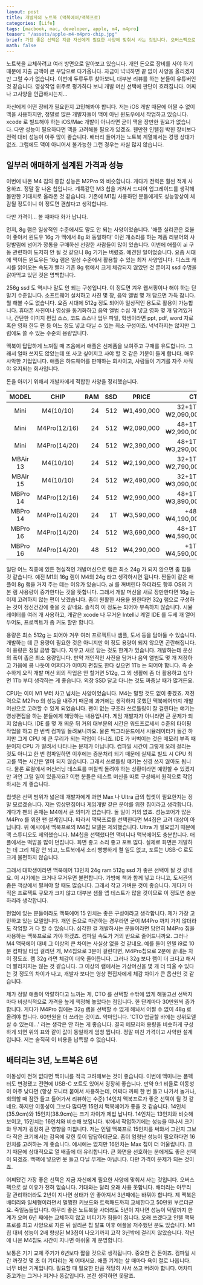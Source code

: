 ```yaml
---
layout: post
title: 개발자의 노트북 (맥북에어/맥북프로)
categories: [Life]
tags: [macbook, mac, developer, apple, m4, m4pro]
teaser: "/assets/apple-m4-m4pro-chip.jpg"
brief: 가장 좋은 선택은 지금 자신에게 필요한 사양에 맞춰서 사는 것입니다. 오버스펙으로 살 이유가 전혀 없습니다. 배터리는 아무리 잘 관리하더라도 3년째에는 바꿔야 합니다. 아무리 좋은 노트북을 사더라도 6년 째에는 교체하지 않고 버티기가 힘듭니다. 오래 쓸 수 없습니다.
math: false
---
```


노트북을 교체하려고 여러 방면으로 알아보고 있습니다. 개인 돈으로 장비를 사야 하기 때문에 지출 금액이 큰 부담으로 다가옵니다. 자금이 넉넉하면 끝 없이 사양을 올리겠지만 그럴 수가 없습니다. 이번에 두루두루 찾아보니, 대부분 리뷰를 하는 분들이 유튜버인 것 같습니다. 영상작업 위주로 평가하다 보니 개발 머신 선택에 판단이 흐려집니다. 어찌나 고사양을 언급하시는지...

자신에게 어떤 장비가 필요한지 고민해봐야 합니다. 저는 iOS 개발 때문에 어쩔 수 없이 맥을 사용하지만, 정말로 많은 개발자들이 맥이 아닌 윈도우에서 작업하고 있습니다. xcode 로 빌드해야 하는 iOS/Mac 개발이 아니라면 굳이 맥을 장만한 필요가 없습니다. 다만 성능이 필요하다면 맥을 고려해볼 필요가 있겠죠. 웬만한 인텔칩 박힌 장비보다 전력 대비 성능이 아주 많이 좋습니다. 배터리 들어가는 노트북 계열에서는 경쟁 상대가 없죠. 그럼에도 맥이 아니어서 불가능한 그런 경우는 사실 많지 않습니다.


## 일부러 애매하게 설계된 가격과 성능
이번에 나온 M4 칩의 종합 성능은 M2Pro 와 비슷합니다. 게다가 전력은 훨씬 적게 사용하죠. 정말 잘 나온 칩입니다. 계륵같던 M3 칩을 거쳐서 드디어 업그레이드를 생각해볼만한 기대치로 올라온 것 같습니다. 기존에 M1칩 사용하던 분들에게도 성능향상이 체감될 정도이니 이 정도면 괜찮다고 생각합니다.

다만 가격이... 볼 때마다 화가 납니다.

먼저, 8g 램은 일상적인 수준에서도 말도 안 되는 사양이었습니다. '애플 실리콘은 효율이 좋아서 윈도우 16g 가 맥에서 8g 와 동일하다' 이런 개소리를 하는 제품 리뷰어의 사탕발림에 넘어가 깡통을 구매하신 선량한 사람들이 많이 있습니다. 이번에 애플이 ai 구동 관련하여 도저히 안 될 것 같으니 8g 기기는 버렸죠. 예견된 일이었습니다. 요즘 시대에 맥이든 윈도우든 16g 램은 일상 수준에서 활용할 수 있는 최저 사양입니다. 디스크 캐시를 읽어오는 속도가 빨라 기존 8g 램에서 크게 체감되지 않았던 것 뿐이지 ssd 수명을 갉아먹고 있던 것은 명백합니다.

256g ssd 도 역시나 말도 안 되는 구성입니다. 이 정도면 겨우 웹서핑이나 해야 하는 단말기 수준입니다. 소프트웨어 설치하고 사진 몇 장, 음악 앨범 몇 개 담으면 가득 찹니다. 뭘 해볼 수도 없습니다. 요즘 시대에 512g 정도 되어야 일상적인 용도로 활용이 가능합니다. 휴대폰 사진이나 영상을 동기화하고 음악 앨범 수십 개 넣고 영화 몇 개 담겨있거나, 간단한 이미지 편집 소스, 코드 소스나 업무 파일, 학생이라면 ppt, pdf, word 자료 혹은 영화 한두 편 등 어느 정도 넣고 다닐 수 있는 최소 구성이죠. 넉넉하지는 않지만 그럼에도 쓸 수 있는 수준의 용량입니다.

맥북이 답답하게 느껴질 때 즈음에서 애플은 신제품을 보여주고 구매를 유도합니다. 그래서 얼마 쓰지도 않았는데 또 사고 싶어지고 사야 할 것 같은 기분이 들게 합니다. 매우 사악한 기업입니다. 애플은 하드웨어를 판매하는 회사이고, 사람들이 기기를 자주 사줘야 유지되는 회사입니다.

돈을 아끼기 위해서 개발자에게 적합한 사양을 정리했습니다.

| MODEL    | CHIP         | RAM | SSD  | PRICE      | CTO |
|:---:     | :---:        | ---:| ---: | :---:      | ---: |
| Mini     | M4(10/10)    | 24 | 512 | ₩1,490,000 | 32+1T = ₩2,090,000 |
| Mini     | M4Pro(12/16) | 24 | 512 | ₩2,090,000 | 48+1T = ₩2,990,000 |
| Mini     | M4Pro(14/20) | 24 | 512 | ₩2,390,000 | 48+1T = ₩3,290,000 |
| MBAir 13 | M4(10/10)    | 24 | 512 | ₩2,190,000 | 32+1T = ₩2,790,000 |
| MBAir 15 | M4(10/10)    | 24 | 512 | ₩2,490,000 | 32+1T = ₩3,090,000 |
| MBPro 14 | M4Pro(12/16) | 24 | 512 | ₩2,990,000 | 48+1T = ₩3,890,000 |
| MBPro 14 | M4Pro(14/20) | 24 | 1T  | ₩3,590,000 |   +48 = ₩4,190,000 |
| MBPro 16 | M4Pro(14/20) | 24 | 512 | ₩3,690,000 | 48+1T = ₩4,590,000 |
| MBPro 16 | M4Pro(14/20) | 48 | 512 | ₩4,290,000 |   +1T = ₩4,590,000 |

일단 어느 직종에 있든 현실적인 개발머신으로 램은 최소 24g 가 되지 않으면 좀 힘들 것 같습니다. 예전 M1의 16g 램이 M4의 24g 라고 생각하시면 됩니다. 짠돌이 같은 애플이 8g 램을 거저 주는 데는 이유가 있습니다. ai 를 꺼버린다 하더라도 향후 OS의 기본 램 사용량이 증가한다는 것을 뜻합니다. 그래서 개발 머신을 새로 장만한다면 16g 는 이제 고려하지 않는 편이 낫겠습니다. 좀더 원활한 사용을 원한다면 32g 램으로 구성하는 것이 정신건강에 좋을 것 같네요. 솔직히 이 정도는 되어야 부족하지 않습니다. 시뮬레이터를 여러 개 사용하고, 개같은 xcode 나 무거운 IntelliJ 계열 IDE 를 두세 개 열어 두어도, 프로젝트가 좀 커도 할만 합니다.

용량은 최소 512g 는 되어야 겨우 여러 프로젝트나 샘플, 도서 등을 담아둘 수 있습니다. 개발하는 데 큰 용량이 필요한 것은 아니지만 이 정도 용량이 되지 않으면 곤란해집니다. 이 용량은 정말 금방 찹니다. 지우고 새로 담는 것도 한계가 있습니다. 개발하는데 운신의 폭이 좁은 최소 용량입니다. 만약 개인적인 사진을 담거나 음악 앨범도 몇 개 저장하고 가뭄에 콩 나듯이 어쩌다가 이미지 편집도 한다 싶으면 1Tb 는 되어야 합니다. 즉 순수하게 오직 개발 머신 외의 작업은 안 할거면 512g, 그 외 생활에 좀 더 활용하고 싶다면 1Tb 부터 생각하는 게 좋습니다. 외장 SSD 달고 다니는 것도 짜증날 때가 많거든요.

CPU는 이미 M1 부터 차고 넘치는 사양이었습니다. M4는 말할 것도 없이 좋겠죠. 저전력으로 M2Pro 의 성능을 내주기 때문에 과거에는 생각하지 못했던 맥북에어까지 개발머신으로 고려할 수 있게 되었습니다. 팬이 없는 구조라 쓰로틀링이 잘 걸린다는 얘기는 영상편집을 하는 분들에게 해당하는 내용입니다. 게임 개발자가 아니라면 큰 문제가 되지 않습니다. IDE 를 몇 개 띄운 뒤 거의 대부분의 시간은 워드프로세서 수준의 타이핑 작업을 하고 한 번씩 컴파일 돌려보니까요. 물론 백그라운드에서 시뮬레이터가 돌긴 하지만 그게 CPU 에 큰 무리가 되는 작업이 아니죠. IDE 가 버벅이는 것은 메모리 부족 때문이지 CPU 가 딸려서 나타나는 문제가 아닙니다. 컴파일 시간이 그렇게 오래 걸리는 것도 아니고 한 번 컴파일하면 이후에는 증분처리 되기 때문에 실제로 빌드 시 CPU 최고를 찍는 시간은 얼마 되지 않습니다. 그래서 쓰로틀링 얘기는 신경 쓰지 않아도 됩니다. 물론 로컬에서 머신러닝 테스트를 며칠씩 돌려야 하는 상황이라면 예민할 수 있겠지만 과연 그럴 일이 있을까요? 이런 분들은 테스트 머신을 따로 구성해서 원격으로 작업하시는 게 좋습니다.

칩셋은 선택 범위가 넓은데 개발자에게 과연 Max 나 Ultra 급의 칩셋이 필요한지는 정말 모르겠습니다. 저는 영상편집이나 게임개발 같은 분야를 위한 칩이라고 생각합니다. 게다가 팬의 존재는 M4에서 큰 의미가 없습니다. 돌 일이 거의 없죠. 성능코어가 많은 M4Pro 를 위한 팬 설계입니다. 따라서 맥북프로를 선택한다면 M4칩은 고려 대상이 아닙니다. 위 예시에서 맥북프로의 M4칩 모델은 제외했습니다. Ultra 가 필요없기 때문에 맥 스튜디오도 제외했습니다. M4칩을 선택했다면 맥미니나 맥북에어도 충분합니다. 애플에서는 떡밥을 많이 던집니다. 화면 좋고 소리 좋고 포트 많다. 실제로 화면은 개발하는 데 그리 체감 안 되고, 노트북에서 소리 빵빵하게 켤 일도 없고, 포트는 USB-C 로도 크게 불편하지 않습니다.

그래서 대학생이라면 맥북에어 13인치 24g ram 512g ssd 가 좋은 선택이 될 것 같네요. 이 시기에는 크거나 무거우면 불편합니다. 가방에 책과 함께 넣고 다니고, 도서관의 좁은 책상에서 펼쳐야 할 때도 많습니다. 그래서 작고 가벼운 것이 좋습니다. 게다가 아직은 프로젝트 규모가 크지 않고 대부분 샘플 앱 테스트가 많을 것이므로 이 정도면 충분하리라 생각합니다.

현업에 있는 분들이라도 맥북에어 15 인치는 좋은 구성이라고 생각합니다. 제가 가장 고민하고 있는 모델입니다. 개인 돈으로 마련하는 경우라면 굳이 M4Pro 까지 가지 않더라도 작업할 거 다 할 수 있습니다. 심각한 걸 개발하시는 분들이라면 당연히 M4Pro 칩을 사용하는 맥북프로로 가야 하겠죠. 컴파일 속도가 거의 반으로 줄어드니까요. 그러나 M4 맥북에어 대비 그 이상의 큰 차이는 사실상 없을 것 같네요. 예를 들어 인텔 i9로 10분 컴파일 타임 걸리던 게, M4칩으로 3분이 걸린다면, M4Pro칩으로 2분에 끝내는 차이 정도죠. 램 32g 라면 체감이 더욱 줄어듭니다. 그러나 32g 보다 램이 더 크다고 해서 더 빨라지지는 않는 것 같습니다. 그 이상의 램에서는 가상머신을 몇 개 더 띄울 수 있다는 것 정도의 차이가 나고, 개발자 보다는 영상 편집자에게 체감 차이가 큰 옵션인 것 같습니다.

제가 정말 애플이 악랄하다고 느끼는 게, CTO 를 선택할 수밖에 없게 해놓고선 선택지마다 비상식적으로 가격을 높게 책정해 놓았다는 점입니다. 한 단계마다 30만원씩 증가합니다. 게다가 M4Pro 칩에는 32g 램을 선택할 수 없게 해놔서 어쩔 수 없이 48g 로 올려야 합니다. 60만원을 더 쓰라는 것이죠. 악마입니다. 'CTO 업글할 바에는 상위모델 살 수 있는데...' 라는 생각은 안 하는 게 좋습니다. 결국 메모리와 용량을 비슷하게 구성하게 되면 위의 표와 같이 값이 동일하게 엄청 뜁니다. 정말 미친 가격이고 사악한 설계입니다. 저는 솔직히 이 비용을 납득할 수 없습니다.


## 배터리는 3년, 노트북은 6년
이동성이 전혀 없다면 맥미니를 적극 고려해보는 것이 좋습니다. 이번에 맥미니는 폼펙터도 변경됐고 전면에 USB-C 포트도 있어서 굉장히 좋습니다. 만약 9:1 비율로 이동성이 아주 낮다면 (항상 모니터 붙여서 사용하는데, 어쩌다 까페 한 번 들고 나가서 놀거나, 회의할 때 잠깐 들고 들어가서 리뷰하는 수준) 14인치 맥북프로가 좋은 선택이 될 것 같네요. 하지만 이동성이 그보다 많다면 15인치 맥북에어가 좋을 것 같습니다. 14인치(35.9cm)와 15인치(38.9cm)는 크기 차이가 제법 납니다. 14인치는 13인치와 비슷해 보이고, 15인치는 16인치와 비슷해 보입니다. 밖에서 작업하기에는 성능을 떠나서 크기와 무게가 굉장히 큰 영향을 미칩니다. 저는 인텔 맥북프로 15인치를 써와서 그런지 그보다 작은 크기에서는 감옥에 갖힌 듯이 답답하더군요. 좀더 엄청난 성능이 필요하다면 16인치를 고려하는 게 좋습니다. 예시에는 없지만 16인치는 Max 칩이 더 어울립니다. 크기 때문에 상대적으로 열 배출에 더 유리합니다. 큰 화면을 선호하는 분에게도 좋은 선택이 되겠죠. 백팩에 넣으면 못 들고 다닐 무게는 아닙니다. 다만 가격이 문제가 되는 것이죠.

어찌됐건 가장 좋은 선택은 지금 자신에게 필요한 사양에 맞춰서 사는 것입니다. 오버스펙으로 살 이유가 전혀 없습니다. 기대와는 달리 오래 사용 못합니다. 배터리는 아무리 잘 관리하더라도 2년이 지나면 상태가 안 좋아져서 3년째에는 바꿔야 합니다. 제 맥북은 배터리와 일체형이라면서 멀쩡한 키보드와 트랙패드까지 교체한다고 50만원 부르더군요. 죽일놈들입니다. 아무리 좋은 노트북을 사더라도 5년이 지나면 성능이 턱밑까지 한계가 오며 6년 째에는 교체하지 않고 버티기가 힘들어 집니다. 오래 쓰겠다고 인텔 맥북프로를 최고 사양으로 지른 뒤 실리콘 칩 발표 이후 애플을 저주했던 분도 있습니다. M1 칩 대비 성능이 2배 향상된 M3칩이 나오기까지 고작 3년밖에 걸리지 않았습니다. 작년에 나온 M4칩도 시간이 지나면 아쉬울 게 분명합니다.

보통은 기기 교체 주기가 6년보다 짧을 것으로 생각됩니다. 중요한 건 돈이죠. 컴파일 시간 까짓것 몇 초 더 기다리는 게 어때서요. 애플 기계는 살 때마다 욕이 절로 나옵니다. 너무 비싼 기계입니다. 필요할 때 필요한 만큼 적당히 사서 쓰고 버려야 합니다. 어차피 중고가는 그거나 저거나 똥값입니다. 본전 생각하면 못팔죠.


